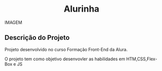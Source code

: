 <h1 align="center">Alurinha</h1>

IMAGEM

<h2>Descrição do Projeto</h2>

<p>Projeto desenvolvido no curso Formação Front-End da Alura.

O projeto tem como objetivo desenvovler as habilidades em HTM,CSS,Flex-Box e JS</p>


